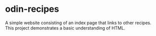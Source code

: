 # odin-recipes

A simple website consisting of an index page that links to other recipes. This project demonstrates a basic understanding of HTML.
